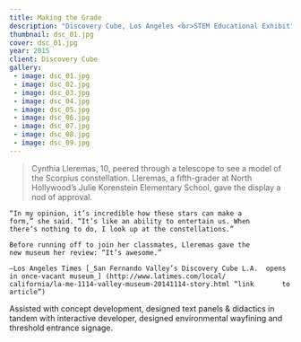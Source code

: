 ```yaml
---
title: Making the Grade
description: "Discovery Cube, Los Angeles <br>STEM Educational Exhibit"
thumbnail: dsc_01.jpg
cover: dsc_01.jpg
year: 2015
client: Discovery Cube
gallery:
 - image: dsc_01.jpg
 - image: dsc_02.jpg
 - image: dsc_03.jpg
 - image: dsc_04.jpg
 - image: dsc_05.jpg
 - image: dsc_06.jpg
 - image: dsc_07.jpg
 - image: dsc_08.jpg
 - image: dsc_09.jpg
---
```

> Cynthia Lleremas, 10, peered through a telescope to see a model of the Scorpius constellation. Lleremas, a fifth-grader at North Hollywood’s Julie Korenstein Elementary School, gave the display a nod of approval. 

	“In my opinion, it’s incredible how these stars can make a 			form,” she said. “It’s like an ability to entertain us. When 		there’s nothing to do, I look up at the constellations.” 

	Before running off to join her classmates, Lleremas gave the 		new museum her review: “It’s awesome.”

	–Los Angeles Times [_San Fernando Valley’s Discovery Cube L.A. 	opens in once-vacant museum_] (http://www.latimes.com/local/			california/la-me-1114-valley-museum-20141114-story.html “link 		to article”)


Assisted with concept development, designed text panels & didactics in tandem with interactive developer, designed environmental wayfining and threshold entrance signage. 